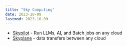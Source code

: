 ```yaml
---
title: "Sky Computing"
date: 2023-10-09
lastmod: 2023-10-09
---
```

- [Skypilot](https://github.com/skypilot-org/skypilot) - Run LLMs, AI, and Batch jobs on any cloud
- [Skyplane](https://github.com/skyplane-project/skyplane) - data transfers between any cloud